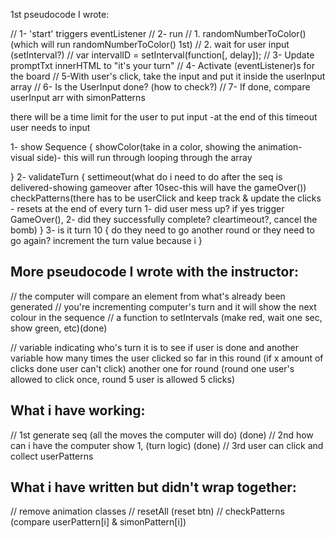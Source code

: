 1st pseudocode I wrote:

// 1- 'start' triggers eventListener
// 2- run 
        // 1. randomNumberToColor() (which will run randomNumberToColor() 1st)
        // 2. wait for user input (setInterval?)
        // var intervalID = setInterval(function[, delay]);
// 3- Update promptTxt innerHTML to "it's your turn"
// 4- Activate (eventListener)s for the board 
// 5-With user's click, take the input and put it inside the userInput array
// 6- Is the UserInput done? (how to check?)
// 7- If done, compare userInput arr with simonPatterns


there will be a time limit for the user to put input
-at the end of this timeout user needs to input

1- show Sequence {
  showColor(take in a color, showing the animation- visual side)- this will run through looping through the array

}
2- validateTurn {
   settimeout(what do i need to do after the seq is delivered-showing gameover after 10sec-this will have the gameOver())
  checkPatterns(there has to be userClick and keep track & update the clicks - resets at the end of every turn 1- did user mess up? if yes trigger GameOver(), 2- did they successfully complete? cleartimeout?, cancel the bomb)
}
3- is it turn 10 {
  do they need to go another round or they need to go again?
  increment the turn value because
  i
}
## More pseudocode I wrote with the instructor:

// the computer will compare an element from what's already been generated
// you're incrementing computer's turn and it will show the next colour in the sequence
// a function to setIntervals (make red, wait one sec, show green, etc)(done)


// variable indicating who's turn it is to see if user is done and another variable how many times the user clicked so far in this round (if x amount of clicks done user can't click) another one for round (round one user's allowed to click once, round 5 user is allowed 5 clicks)

## What i have working:
// 1st generate seq (all the moves the computer will do) (done)
// 2nd how can i have the computer show 1, (turn logic) (done)
// 3rd user can click and collect userPatterns
## What i have written but didn't wrap together:
// remove animation classes
// resetAll (reset btn)
// checkPatterns (compare userPattern[i] & simonPattern[i])
